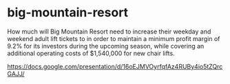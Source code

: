 # big-mountain-resort
How much will Big Mountain Resort need to increase their weekday and weekend adult lift tickets to in order to maintain a minimum profit margin of 9.2% for its investors during the upcoming season, while covering an additional operating costs of $1,540,000 for new chair lifts.

https://docs.google.com/presentation/d/16oEJMVOyrfqfAz4RUBy4io5tZQrcGAJJ/



